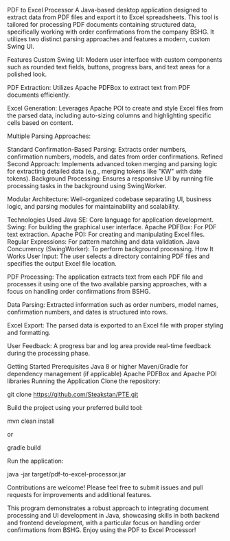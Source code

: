 PDF to Excel Processor
A Java-based desktop application designed to extract data from PDF files and export it to Excel spreadsheets. This tool is tailored for processing PDF documents containing structured data, specifically working with order confirmations from the company BSHG. It utilizes two distinct parsing approaches and features a modern, custom Swing UI.

Features
Custom Swing UI:
Modern user interface with custom components such as rounded text fields, buttons, progress bars, and text areas for a polished look.

PDF Extraction:
Utilizes Apache PDFBox to extract text from PDF documents efficiently.

Excel Generation:
Leverages Apache POI to create and style Excel files from the parsed data, including auto-sizing columns and highlighting specific cells based on content.

Multiple Parsing Approaches:

Standard Confirmation-Based Parsing: Extracts order numbers, confirmation numbers, models, and dates from order confirmations.
Refined Second Approach: Implements advanced token merging and parsing logic for extracting detailed data (e.g., merging tokens like "KW" with date tokens).
Background Processing:
Ensures a responsive UI by running file processing tasks in the background using SwingWorker.

Modular Architecture:
Well-organized codebase separating UI, business logic, and parsing modules for maintainability and scalability.

Technologies Used
Java SE: Core language for application development.
Swing: For building the graphical user interface.
Apache PDFBox: For PDF text extraction.
Apache POI: For creating and manipulating Excel files.
Regular Expressions: For pattern matching and data validation.
Java Concurrency (SwingWorker): To perform background processing.
How It Works
User Input:
The user selects a directory containing PDF files and specifies the output Excel file location.

PDF Processing:
The application extracts text from each PDF file and processes it using one of the two available parsing approaches, with a focus on handling order confirmations from BSHG.

Data Parsing:
Extracted information such as order numbers, model names, confirmation numbers, and dates is structured into rows.

Excel Export:
The parsed data is exported to an Excel file with proper styling and formatting.

User Feedback:
A progress bar and log area provide real-time feedback during the processing phase.

Getting Started
Prerequisites
Java 8 or higher
Maven/Gradle for dependency management (if applicable)
Apache PDFBox and Apache POI libraries
Running the Application
Clone the repository:


git clone https://github.com/Steakstan/PTE.git

Build the project using your preferred build tool:


mvn clean install

or

gradle build

Run the application:


java -jar target/pdf-to-excel-processor.jar


Contributions are welcome! Please feel free to submit issues and pull requests for improvements and additional features.

This program demonstrates a robust approach to integrating document processing and UI development in Java, showcasing skills in both backend and frontend development, with a particular focus on handling order confirmations from BSHG. Enjoy using the PDF to Excel Processor!
